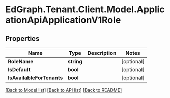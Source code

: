 # EdGraph.Tenant.Client.Model.ApplicationApiApplicationV1Role

## Properties

Name | Type | Description | Notes
------------ | ------------- | ------------- | -------------
**RoleName** | **string** |  | [optional] 
**IsDefault** | **bool** |  | [optional] 
**IsAvailableForTenants** | **bool** |  | [optional] 

[[Back to Model list]](../README.md#documentation-for-models) [[Back to API list]](../README.md#documentation-for-api-endpoints) [[Back to README]](../README.md)

